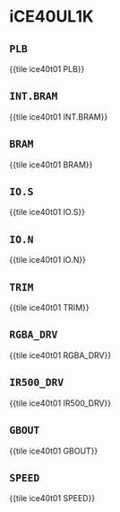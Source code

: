 # iCE40UL1K

## `PLB`

{{tile ice40t01 PLB}}

## `INT.BRAM`

{{tile ice40t01 INT.BRAM}}

## `BRAM`

{{tile ice40t01 BRAM}}

## `IO.S`

{{tile ice40t01 IO.S}}

## `IO.N`

{{tile ice40t01 IO.N}}

## `TRIM`

{{tile ice40t01 TRIM}}

## `RGBA_DRV`

{{tile ice40t01 RGBA_DRV}}

## `IR500_DRV`

{{tile ice40t01 IR500_DRV}}

## `GBOUT`

{{tile ice40t01 GBOUT}}

## `SPEED`

{{tile ice40t01 SPEED}}
